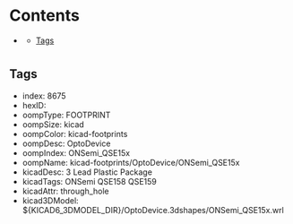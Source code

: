 



Contents
========

* [](#)
	* [Tags](#tags)

# 

## Tags

- index: 8675
- hexID: 
- oompType: FOOTPRINT
- oompSize: kicad
- oompColor: kicad-footprints
- oompDesc: OptoDevice
- oompIndex: ONSemi_QSE15x
- oompName: kicad-footprints/OptoDevice/ONSemi_QSE15x
- kicadDesc: 3 Lead Plastic Package
- kicadTags: ONSemi QSE158 QSE159
- kicadAttr: through_hole
- kicad3DModel: ${KICAD6_3DMODEL_DIR}/OptoDevice.3dshapes/ONSemi_QSE15x.wrl
